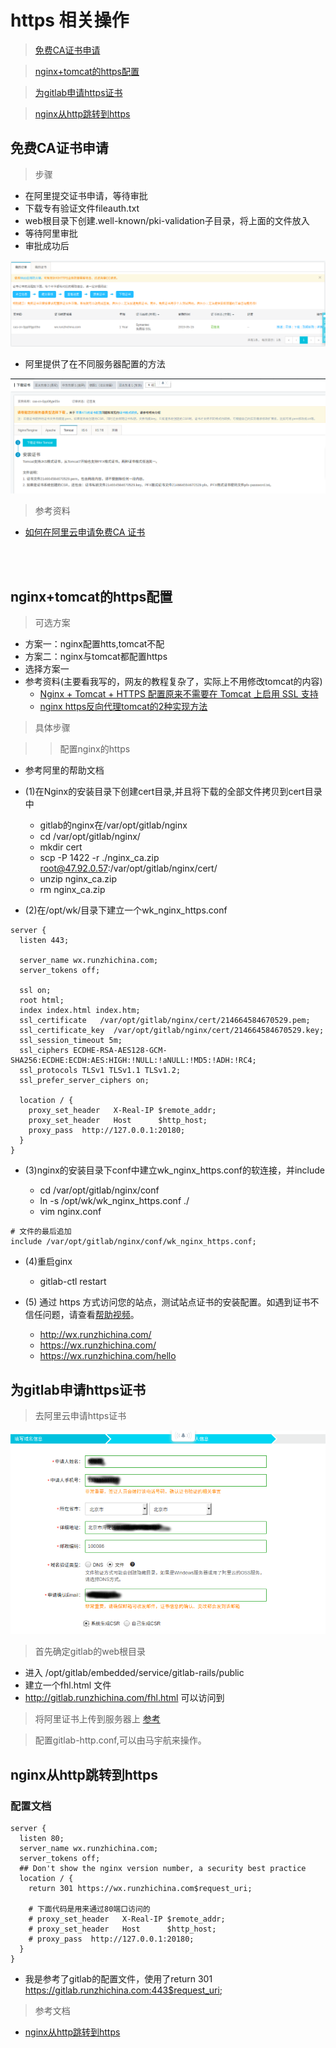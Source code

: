 # https 相关操作

> [免费CA证书申请](#免费ca证书申请)

> [nginx+tomcat的https配置](#nginx+tomcat的https配置)

> [为gitlab申请https证书](#为gitlab申请https证书)

> [nginx从http跳转到https](#nginx从http跳转到https)



## 免费CA证书申请


> 步骤

* 在阿里提交证书申请，等待审批
* 下载专有验证文件fileauth.txt
* web根目录下创建.well-known/pki-validation子目录，将上面的文件放入
* 等待阿里审批
* 审批成功后

![alt](imgs/https_ca_1.png)

* 阿里提供了在不同服务器配置的方法

![alt](imgs/https_ca_2.png)

    

> 参考资料

* [如何在阿里云申请免费CA 证书](https://jingyan.baidu.com/article/4b07be3c92836148b380f318.html)


<br><br>

## nginx+tomcat的https配置


> 可选方案

* 方案一：nginx配置htts,tomcat不配
* 方案二：nginx与tomcat都配置https
* 选择方案一
* 参考资料(主要看我写的，网友的教程复杂了，实际上不用修改tomcat的内容)
    * [Nginx + Tomcat + HTTPS 配置原来不需要在 Tomcat 上启用 SSL 支持](https://blog.csdn.net/newtelcom/article/details/50782950)
    * [nginx https反向代理tomcat的2种实现方法](http://www.jb51.net/article/131766.htm)
    
    
> 具体步骤

>> 配置nginx的https

* 参考阿里的帮助文档

* (1)在Nginx的安装目录下创建cert目录,并且将下载的全部文件拷贝到cert目录中 
    * gitlab的nginx在/var/opt/gitlab/nginx
    * cd /var/opt/gitlab/nginx/
    * mkdir cert 
    * scp  -P 1422  -r ./nginx_ca.zip root@47.92.0.57:/var/opt/gitlab/nginx/cert/
    * unzip nginx_ca.zip
    * rm nginx_ca.zip

* (2)在/opt/wk/目录下建立一个wk_nginx_https.conf

```properties
server {
  listen 443;

  server_name wx.runzhichina.com;
  server_tokens off;

  ssl on;
  root html;
  index index.html index.htm;
  ssl_certificate   /var/opt/gitlab/nginx/cert/214664584670529.pem;
  ssl_certificate_key  /var/opt/gitlab/nginx/cert/214664584670529.key;
  ssl_session_timeout 5m;
  ssl_ciphers ECDHE-RSA-AES128-GCM-SHA256:ECDHE:ECDH:AES:HIGH:!NULL:!aNULL:!MD5:!ADH:!RC4;
  ssl_protocols TLSv1 TLSv1.1 TLSv1.2;
  ssl_prefer_server_ciphers on;

  location / {
    proxy_set_header   X-Real-IP $remote_addr;
    proxy_set_header   Host      $http_host;
    proxy_pass  http://127.0.0.1:20180;
  }
}
```    



    


* (3)nginx的安装目录下conf中建立wk_nginx_https.conf的软连接，并include
    
    * cd /var/opt/gitlab/nginx/conf 
    * ln -s /opt/wk/wk_nginx_https.conf ./
    * vim nginx.conf
   
```properties
# 文件的最后追加
include /var/opt/gitlab/nginx/conf/wk_nginx_https.conf;
```    
    
  
   
* (4)重启ginx
    * gitlab-ctl restart

* (5) 通过 https 方式访问您的站点，测试站点证书的安装配置。如遇到证书不信任问题，请查看[帮助视频](https://help.aliyun.com/video_detail/54216.html?spm=5176.2020520163.cas.42.2d7f2b7aU8zKEI)。   
    * http://wx.runzhichina.com/
    * https://wx.runzhichina.com/
    * https://wx.runzhichina.com/hello
    
    

## 为gitlab申请https证书


> 去阿里云申请https证书

![alt](imgs/https_ca_apply.png)


> 首先确定gitlab的web根目录

* 进入 /opt/gitlab/embedded/service/gitlab-rails/public
* 建立一个fhl.html 文件
* http://gitlab.runzhichina.com/fhl.html 可以访问到


> 将阿里证书上传到服务器上 [参考](#免费ca证书申请)



> 配置gitlab-http.conf,可以由马宇航来操作。


## nginx从http跳转到https

### 配置文档

```properties
server {
  listen 80;
  server_name wx.runzhichina.com;
  server_tokens off;
  ## Don't show the nginx version number, a security best practice
  location / {
    return 301 https://wx.runzhichina.com$request_uri; 

    # 下面代码是用来通过80端口访问的
    # proxy_set_header   X-Real-IP $remote_addr;
    # proxy_set_header   Host      $http_host;
    # proxy_pass  http://127.0.0.1:20180;
  }
}
```

* 我是参考了gitlab的配置文件，使用了return 301 https://gitlab.runzhichina.com:443$request_uri;


> 参考文档
* [nginx从http跳转到https](https://www.cnblogs.com/nuccch/p/7681592.html)

